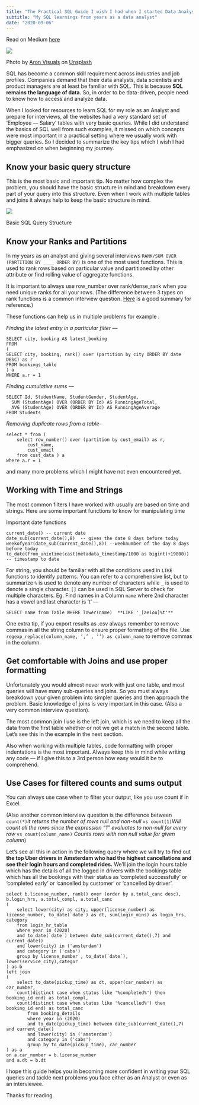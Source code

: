 ```yaml
---
title: "The Practical SQL Guide I wish I had when I started Data Analysis"
subtitle: "My SQL learnings from years as a data analyst"
date: "2020-09-06"
---
```


Read on Medium [here](https://towardsdatascience.com/the-practical-sql-guide-i-wish-i-had-when-i-started-data-analysis-537c93907268) 

![](https://miro.medium.com/v2/resize:fit:700/0*xjGBpGjW0XOuG6no)

Photo by  [Aron Visuals](https://unsplash.com/@aronvisuals?utm_source=medium&utm_medium=referral)  on  [Unsplash](https://unsplash.com/?utm_source=medium&utm_medium=referral)

SQL has become a common skill requirement across industries and job profiles. Companies demand that their data analysts, data scientists and product managers are at least be familiar with SQL. This is because  **SQL remains the language of data.**  So, in order to be data-driven, people need to know how to access and analyze data.

When I looked for resources to learn SQL for my role as an Analyst and prepare for interviews, all the websites had a very standard set of ‘Employee — Salary’ tables with very basic queries. While I did understand the basics of SQL well from such examples, it missed on which concepts were most important in a practical setting where we usually work with bigger queries. So I decided to summarize the key tips which I wish I had emphasized on when beginning my journey.

## **Know your basic query structure**

This is the most basic and important tip. No matter how complex the problem, you should have the basic structure in mind and breakdown every part of your query into this structure. Even when I work with multiple tables and joins it always help to keep the basic structure in mind.

![](https://miro.medium.com/v2/resize:fit:391/1*q2COygjIwpwosWziiO32Lg.png)

Basic SQL Query Structure

## Know your Ranks and Partitions

In my years as an analyst and giving several interviews  `RANK/SUM OVER (PARTITION BY ____ ORDER BY)`  is one of the most used functions. This is used to rank rows based on particular value and partitioned by other attribute or find rolling value of aggregate functions.

It is important to always use row_number over rank/dense_rank when you need unique ranks for all your rows. (The difference between 3 types on rank functions is a common interview question.  [Here](https://www.codeproject.com/Tips/823497/What-is-the-Difference-between-ROW-NUMBER-RANK-and)  is a good summary for reference.)

These functions can help us in multiple problems for example :

_Finding the latest entry in a particular filter —_

    SELECT city, booking AS latest_booking
    FROM
    (
    SELECT city, booking, rank() over (partition by city ORDER BY date DESC) as r
    FROM bookings_table
    ) a
    WHERE a.r = 1

_Finding cumulative sums —_

    SELECT Id, StudentName, StudentGender, StudentAge,
      SUM (StudentAge) OVER (ORDER BY Id) AS RunningAgeTotal,
      AVG (StudentAge) OVER (ORDER BY Id) AS RunningAgeAverage
    FROM Students

_Removing duplicate rows from a table-_

    select * from (
        select row_number() over (partition by cust_email) as r,
            cust_name,
            cust_email
        from cust_data ) a 
    where a.r = 1

and many more problems which I might have not even encountered yet.

## Working with Time and Strings

The most common filters I have worked with usually are based on time and strings. Here are some important functions to know for manipulating time

Important date functions

    current_date() -- current date
    date_sub(current_date(),8)  -- gives the date 8 days before today
    weekofyear(date_sub(current_date(),8)) --weeknumber of the day 8 days before today
    to_date(from_unixtime(cast(metadata_timestamp/1000 as bigint)+19800)) -- timestamp to date

For string, you should be familiar with all the conditions used in  `LIKE`  functions to identify patterns. You can refer to a comprehensive list, but to summarize  `%`  is used to denote any number of characters while  `_`  is used to denote a single character.  `[]`  can be used in SQL Server to check for multiple characters. Eg. Find names in a Column  `name`  where 2nd character has a vowel and last character is ‘t’ —

`SELECT name from Table WHERE lower(name)  **LIKE '_[aeiou]%t'**`

One extra tip, if you export results as .csv always remember to remove commas in all the string column to ensure proper formatting of the file. Use  `regexp_replace(column_name, ’,’ , ’’) as column_name`  to remove commas in the column.

## Get comfortable with Joins and use proper formatting

Unfortunately you would almost never work with just one table, and most queries will have many sub-queries and joins. So you must always breakdown your given problem into simpler queries and then approach the problem. Basic knowledge of joins is very important in this case. (Also a very common interview question).

The most common join I use is the left join, which is we need to keep all the data from the first table whether or not we get a match in the second table. Let’s see this in the example in the next section.

Also when working with multiple tables, code formatting with proper indentations is the most important. Always keep this in mind while writing any code — if I give this to a 3rd person how easy would it be to comprehend.

## Use Cases for filtered counts and sums output

You can always use case when to filter your output, like you use count if in Excel.

(Also another common interview question is the difference between  `count(*)`_it returns the number of rows null and non-null_ `vs count(1)`_Will count all the rows since the expression “1” evaluates to non-null for every row_ `vs count(column_name)` _Counts rows with non null value for given column_)

Let’s see all this in action in the following query where we will try to find out  **the top Uber drivers in Amsterdam who had the highest cancellations and see their login hours and completed rides.**  We’ll join the login hours table which has the details of all the logged in drivers with the bookings table which has all the bookings with their status as ‘completed successfully’ or ‘completed early’ or ‘cancelled by customer’ or ‘cancelled by driver’.

    select b.license_number, rank() over (order by a.total_canc desc), b.login_hrs, a.total_compl, a.total_canc
    (
        select lower(city) as city, upper(license_number) as license_number, to_date(`date`) as dt, sum(login_mins) as login_hrs, category
        from login_hr_table
        where year in (2020)
        and to_date(`date`) between date_sub(current_date(),7) and current_date()
        and lower(city) in ('amsterdam')
        and category in ('cabs')
        group by license_number , to_date(`date`), lower(service_city),categor
    ) as b
    left join
    (   
        select to_date(pickup_time) as dt, upper(car_number) as car_number, 
        count(distinct case when status like '%completed%') then booking_id end) as total_compl,
        count(distinct case when status like '%cancelled%') then booking_id end) as total_canc
    	    from booking_details
    	    where year in (2020)
    	    and to_date(pickup_time) between date_sub(current_date(),7) and current_date()
    	    and lower(city) in ('amsterdam')
    	    and category in ('cabs')
    	    group by to_date(pickup_time), car_number    
    ) as a
    on a.car_number = b.license_number
    and a.dt = b.dt

I hope this guide helps you in becoming more confident in writing your SQL queries and tackle next problems you face either as an Analyst or even as an interviewee.

Thanks for reading.
